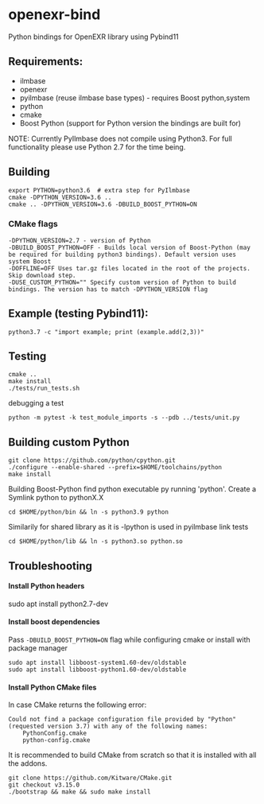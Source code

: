 # openexr-bind

Python bindings for OpenEXR library using Pybind11

## Requirements:
- ilmbase
- openexr
- pyilmbase (reuse ilmbase base types) - requires Boost python,system
- python
- cmake
- Boost Python (support for Python version the bindings are built for)

NOTE: Currently PyIlmbase does not compile using Python3.
For full functionality please use Python 2.7 for the time being. 

## Building 
```
export PYTHON=python3.6  # extra step for PyIlmbase
cmake -DPYTHON_VERSION=3.6 ..
cmake .. -DPYTHON_VERSION=3.6 -DBUILD_BOOST_PYTHON=ON
```
### CMake flags
```
-DPYTHON_VERSION=2.7 - version of Python
-DBUILD_BOOST_PYTHON=OFF - Builds local version of Boost-Python (may be required for building python3 bindings). Default version uses system Boost 
-DOFFLINE=OFF Uses tar.gz files located in the root of the projects. Skip download step.
-DUSE_CUSTOM_PYTHON="" Specify custom version of Python to build bindings. The version has to match -DPYTHON_VERSION flag
```

## Example (testing Pybind11):
```
python3.7 -c "import example; print (example.add(2,3))"
```

## Testing
```
cmake ..
make install
./tests/run_tests.sh
```
debugging a test 
```
python -m pytest -k test_module_imports -s --pdb ../tests/unit.py 
```


## Building custom Python
```
git clone https://github.com/python/cpython.git
./configure --enable-shared --prefix=$HOME/toolchains/python
make install
```
Building Boost-Python find python executable py running 'python'. Create a Symlink  python to pythonX.X
```
cd $HOME/python/bin && ln -s python3.9 python
```
Similarily for shared library as it is -lpython is used in pyilmbase link tests
```
cd $HOME/python/lib && ln -s python3.so python.so
```

## Troubleshooting

#### Install Python headers
sudo apt install python2.7-dev

#### Install boost dependencies
Pass ```-DBUILD_BOOST_PYTHON=ON``` flag while configuring cmake or install with package manager
```
sudo apt install libboost-system1.60-dev/oldstable
sudo apt install libboost-python1.60-dev/oldstable
```
#### Install Python CMake files
In case CMake returns the following error:
```
Could not find a package configuration file provided by "Python" (requested version 3.7) with any of the following names:
    PythonConfig.cmake
    python-config.cmake
```
It is recommended to build CMake from scratch so that it is installed with all the addons.
```
git clone https://github.com/Kitware/CMake.git
git checkout v3.15.0
./bootstrap && make && sudo make install
```



